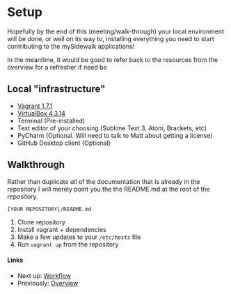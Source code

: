 # Setup
Hopefully by the end of this (meeting/walk-through) your local environment will be done, or well on its way to, installing everything you need to start contributing to the mySidewalk applications!

In the meantime, it would be good to refer back to the resources from the overview for a refresher if need be

## Local "infrastructure"
- [Vagrant 1.7.1](http://www.vagrantup.com/download-archive/v1.7.1.html)
- [VirtualBox 4.3.14](https://www.virtualbox.org/wiki/Download_Old_Builds_4_3_pre24)
- Terminal (Pre-installed)
- Text editor of your choosing (Sublime Text 3, Atom, Brackets, etc)
- PyCharm (Optional. Will need to talk to Matt about getting a license)
- GitHub Desktop client (Optional)

## Walkthrough
Rather than duplicate _all_ of the documentation that is already in the repository I will merely point you the the README.md at the root of the repository.

`[YOUR REPOSITORY]/README.md`

1. Clone repository
2. Install vagrant + dependencies
3. Make a few updates to your `/etc/hosts` file
4. Run `vagrant up` from the repository

#### Links
- Next up: [Workflow](02-workflow.md)
- Previously: [Overview](README.md)

